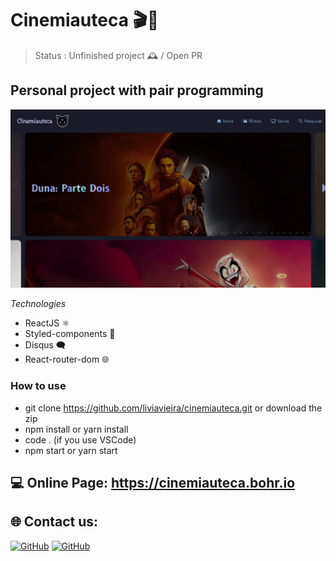 # Cinemiauteca 🎬🍿

> Status : Unfinished project 🕰️ / Open PR

## Personal project with pair programming

<img width ='800px' src ='src/assets/img/homePrint.jpg'>

*Technologies*

+ ReactJS ⚛️
+ Styled-components 💅
+ Disqus 🗨️
+ React-router-dom 🌐

### How to use
 
- git clone https://github.com/liviavieira/cinemiauteca.git or download the zip
- npm install or yarn install
- code . (if you use VSCode)
- npm start or yarn start
 
 ## 💻 Online Page: https://cinemiauteca.bohr.io

## 🌐 Contact us:
[![GitHub](https://img.shields.io/badge/GitHub-100000.svg?logo=github&logoColor=white)](https://github.com/liviavieira)
[![GitHub](https://img.shields.io/badge/GitHub-100000.svg?logo=github&logoColor=white)](https://github.com/12gustavo21)
